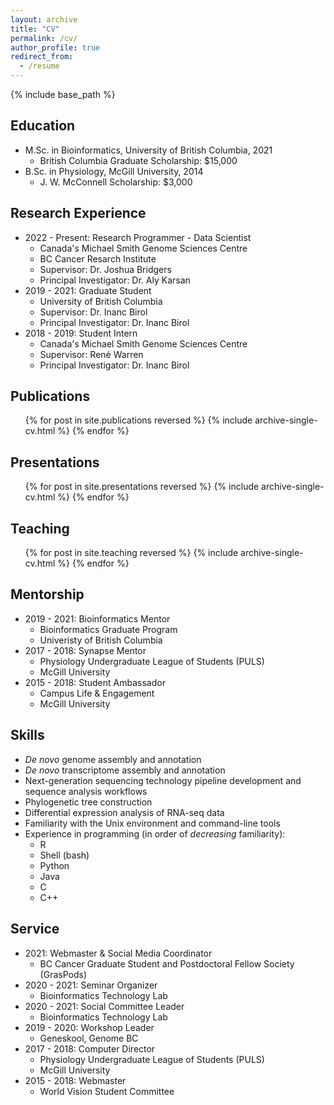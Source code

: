 ```yaml
---
layout: archive
title: "CV"
permalink: /cv/
author_profile: true
redirect_from:
  - /resume
---
```


{% include base_path %}

## Education
* M.Sc. in Bioinformatics, University of British Columbia, 2021  
	* British Columbia Graduate Scholarship: $15,000  
* B.Sc. in Physiology, McGill University, 2014  
	* J. W. McConnell Scholarship: $3,000

## Research Experience
* 2022 - Present: Research Programmer - Data Scientist
  * Canada's Michael Smith Genome Sciences Centre
  * BC Cancer Resarch Institute
  * Supervisor: Dr. Joshua Bridgers
  * Principal Investigator: Dr. Aly Karsan
* 2019 - 2021: Graduate Student
  * University of British Columbia
  * Supervisor: Dr. Inanc Birol
  * Principal Investigator: Dr. Inanc Birol
* 2018 - 2019: Student Intern
  * Canada's Michael Smith Genome Sciences Centre
  * Supervisor: René Warren
  * Principal Investigator: Dr. Inanc Birol
  
## Publications
  <ul>{% for post in site.publications reversed %}
    {% include archive-single-cv.html %}
  {% endfor %}</ul>  

## Presentations
  <ul>{% for post in site.presentations reversed %}
    {% include archive-single-cv.html %}
  {% endfor %}</ul>  
  
## Teaching
  <ul>{% for post in site.teaching reversed %}
    {% include archive-single-cv.html %}
  {% endfor %}</ul>
 
## Mentorship
* 2019 - 2021: Bioinformatics Mentor  
	* Bioinformatics Graduate Program  
	* Univeristy of British Columbia  
* 2017 - 2018: Synapse Mentor  
	* Physiology Undergraduate League of Students (PULS)  
	* McGill University  
* 2015 - 2018: Student Ambassador  
	* Campus Life & Engagement  
	* McGill University  

## Skills
* _De novo_ genome assembly and annotation
* _De novo_ transcriptome assembly and annotation
* Next-generation sequencing technology pipeline development and sequence analysis workflows
* Phylogenetic tree construction  
* Differential expression analysis of RNA-seq data 
* Familiarity with the Unix environment and command-line tools
* Experience in programming (in order of _decreasing_ familiarity):
	* R
	* Shell (bash)
	* Python
	* Java
	* C
	* C++ 

## Service
* 2021: Webmaster & Social Media Coordinator  
	* BC Cancer Graduate Student and Postdoctoral Fellow Society (GrasPods)
* 2020 - 2021: Seminar Organizer  
	* Bioinformatics Technology Lab  
* 2020 - 2021: Social Committee Leader
	* Bioinformatics Technology Lab  
* 2019 - 2020: Workshop Leader  
	* Geneskool, Genome BC  
* 2017 - 2018: Computer Director  
	* Physiology Undergraduate League of Students (PULS)  
	* McGill University  
* 2015 - 2018: Webmaster  
	* World Vision Student Committee  
